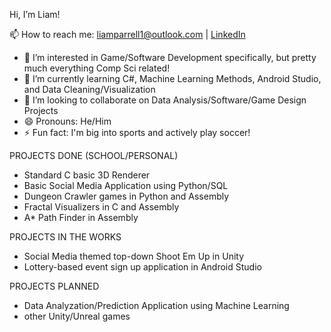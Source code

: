 Hi, I’m Liam!

📫 How to reach me: [liamparrell1@outlook.com](mailto:liamparrell1@outlook.com) | [LinkedIn](https://www.linkedin.com/in/liam-parrell-76580134a/)
- 👀 I’m interested in Game/Software Development specifically, but pretty much everything Comp Sci related!
- 🌱 I’m currently learning C#, Machine Learning Methods, Android Studio, and Data Cleaning/Visualization
- 💞️ I’m looking to collaborate on Data Analysis/Software/Game Design Projects
- 😄 Pronouns: He/Him
- ⚡ Fun fact: I'm big into sports and actively play soccer!

PROJECTS DONE (SCHOOL/PERSONAL)
- Standard C basic 3D Renderer
- Basic Social Media Application using Python/SQL
- Dungeon Crawler games in Python and Assembly
- Fractal Visualizers in C and Assembly
- A* Path Finder in Assembly

PROJECTS IN THE WORKS
- Social Media themed top-down Shoot Em Up in Unity
- Lottery-based event sign up application in Android Studio

PROJECTS PLANNED
- Data Analyzation/Prediction Application using Machine Learning
- other Unity/Unreal games
<!---
parallelXYZ/parallelXYZ is a ✨ special ✨ repository because its `README.md` (this file) appears on your GitHub profile.
You can click the Preview link to take a look at your changes.
--->
